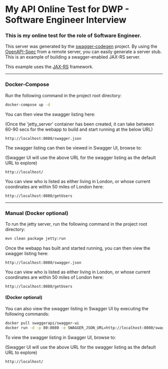 # My API Online Test for DWP - Software Engineer Interview

### This is my online test for the role of Software Engineer.

This server was generated by the [swagger-codegen](https://github.com/swagger-api/swagger-codegen) project. By using the 
[OpenAPI-Spec](https://github.com/swagger-api/swagger-core/wiki) from a remote server, you can easily generate a server stub.  This
is an example of building a swagger-enabled JAX-RS server.

This example uses the [JAX-RS](https://jax-rs-spec.java.net/) framework.

---

### Docker-Compose

Run the following command in the project root directory:

```bash
docker-compose up -d
```

You can then view the swagger listing here:

(Once the 'jetty_server' container has been created, it can take between 60-90 secs for the webapp to build and start running at the below URL)

```
http://localhost:8080/swagger.json
```

The swagger listing can then be viewed in Swagger UI, browse to:

(Swagger UI will use the above URL for the swagger listing as the default URL to explore)

```
http://localhost/
```

You can view who is listed as either living in London, or whose current coordinates are within 50 miles of London here:

```
http://localhost:8080/getUsers
```

---

### Manual (Docker optional)

To run the jetty server, run the following command in the project root directory:

```bash
mvn clean package jetty:run
```

Once the webapp has built and started running, you can then view the swagger listing here:

```
http://localhost:8080/swagger.json
```

You can view who is listed as either living in London, or whose current coordinates are within 50 miles of London here:

```
http://localhost:8080/getUsers
```

#### (Docker optional)

You can also view the swagger listing in Swagger UI by executing the following commands:

```bash
docker pull swaggerapi/swagger-ui
docker run -d -p 80:8080 -e SWAGGER_JSON_URL=http://localhost:8080/swagger.json swaggerapi/swagger-ui
```

To view the swagger listing in Swagger UI, browse to:

(Swagger UI will use the above URL for the swagger listing as the default URL to explore)

```
http://localhost/
```
